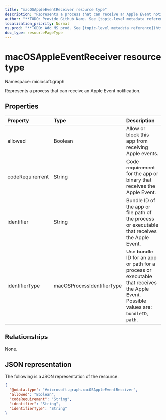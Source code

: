 ```yaml
---
title: "macOSAppleEventReceiver resource type"
description: "Represents a process that can receive an Apple Event notification."
author: "**TODO: Provide Github Name. See [topic-level metadata reference](https://msgo.azurewebsites.net/add/document/guidelines/metadata.html#topic-level-metadata)**"
localization_priority: Normal
ms.prod: "**TODO: Add MS prod. See [topic-level metadata reference](https://msgo.azurewebsites.net/add/document/guidelines/metadata.html#topic-level-metadata)**"
doc_type: resourcePageType
---
```


# macOSAppleEventReceiver resource type

Namespace: microsoft.graph



Represents a process that can receive an Apple Event notification.

## Properties
|Property|Type|Description|
|:---|:---|:---|
|allowed|Boolean|Allow or block this app from receiving Apple events.|
|codeRequirement|String|Code requirement for the app or binary that receives the Apple Event.|
|identifier|String|Bundle ID of the app or file path of the process or executable that receives the Apple Event.|
|identifierType|macOSProcessIdentifierType|Use bundle ID for an app or path for a process or executable that receives the Apple Event. Possible values are: `bundleID`, `path`.|

## Relationships
None.

## JSON representation
The following is a JSON representation of the resource.
<!-- {
  "blockType": "resource",
  "@odata.type": "microsoft.graph.macOSAppleEventReceiver"
}
-->
``` json
{
  "@odata.type": "#microsoft.graph.macOSAppleEventReceiver",
  "allowed": "Boolean",
  "codeRequirement": "String",
  "identifier": "String",
  "identifierType": "String"
}
```

